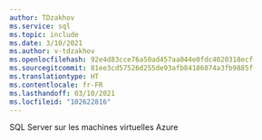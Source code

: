 ```yaml
---
author: TDzakhov
ms.service: sql
ms.topic: include
ms.date: 3/10/2021
ms.author: v-tdzakhov
ms.openlocfilehash: 92e4d83cce76a50ad457aa044e0fdc4020318ecf
ms.sourcegitcommit: 81ee3cd57526d255de93afb84186074a3fb9885f
ms.translationtype: HT
ms.contentlocale: fr-FR
ms.lasthandoff: 03/10/2021
ms.locfileid: "102622816"
---
```

SQL Server sur les machines virtuelles Azure